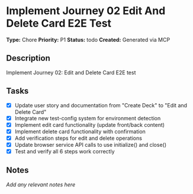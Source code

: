 # Implement Journey 02 Edit And Delete Card E2E Test

**Type:** Chore
**Priority:** P1
**Status:** todo
**Created:** Generated via MCP

## Description
Implement Journey 02: Edit and Delete Card E2E test

## Tasks

- [x] Update user story and documentation from "Create Deck" to "Edit and Delete Card"
- [x] Integrate new test-config system for environment detection
- [x] Implement edit card functionality (update front/back content)
- [x] Implement delete card functionality with confirmation
- [x] Add verification steps for edit and delete operations
- [x] Update browser service API calls to use initialize() and close()
- [x] Test and verify all 6 steps work correctly

## Notes
*Add any relevant notes here*
